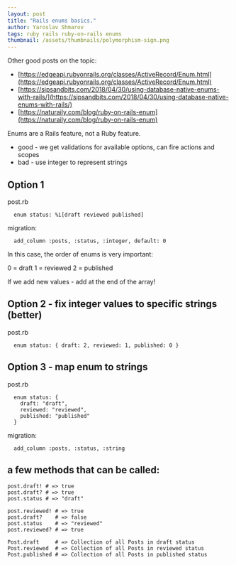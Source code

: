 ```yaml
---
layout: post
title: "Rails enums basics."
author: Yaroslav Shmarov
tags: ruby rails ruby-on-rails enums
thumbnail: /assets/thumbnails/polymorphism-sign.png
---
```


Other good posts on the topic:
* [https://edgeapi.rubyonrails.org/classes/ActiveRecord/Enum.html](https://edgeapi.rubyonrails.org/classes/ActiveRecord/Enum.html)
* [https://sipsandbits.com/2018/04/30/using-database-native-enums-with-rails/](https://sipsandbits.com/2018/04/30/using-database-native-enums-with-rails/)
* [https://naturaily.com/blog/ruby-on-rails-enum](https://naturaily.com/blog/ruby-on-rails-enum)

Enums are a Rails feature, not a Ruby feature.

* good - we get validations for available options, can fire actions and scopes 
* bad - use integer to represent strings

## Option 1

post.rb
```
  enum status: %i[draft reviewed published]
```
migration:
```
  add_column :posts, :status, :integer, default: 0
```

In this case, the order of enums is very important:

0 = draft
1 = reviewed
2 = published

If we add new values - add at the end of the array!

## Option 2 - fix integer values to specific strings (better)

post.rb
```
  enum status: { draft: 2, reviewed: 1, published: 0 }
```

## Option 3 - map enum to strings

post.rb
```
  enum status: {
    draft: "draft",
    reviewed: "reviewed",
    published: "published"
  }
```
migration:
```
  add_column :posts, :status, :string
```

## a few methods that can be called:

```
post.draft! # => true
post.draft? # => true
post.status # => "draft"

post.reviewed! # => true
post.draft?    # => false
post.status    # => "reviewed"
post.reviewed? # => true

Post.draft     # => Collection of all Posts in draft status
Post.reviewed  # => Collection of all Posts in reviewed status
Post.published # => Collection of all Posts in published status
```
